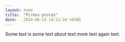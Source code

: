 ```yaml
---
layout: home
title:  "Pirmas postas"
date:   2024-06-14 14:12:16 +0300
---
```


Some text is some text about text
more text again text.